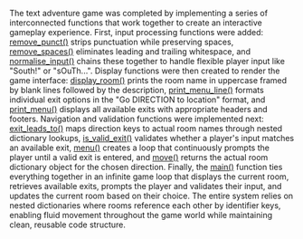 The text adventure game was completed by implementing a series of interconnected functions that work together to create an interactive gameplay experience. First, input processing functions were added: [remove_punct()](vscode-file://vscode-app/c:/Users/jason/AppData/Local/Programs/Microsoft%20VS%20Code/resources/app/out/vs/code/electron-browser/workbench/workbench.html) strips punctuation while preserving spaces, [remove_spaces()](vscode-file://vscode-app/c:/Users/jason/AppData/Local/Programs/Microsoft%20VS%20Code/resources/app/out/vs/code/electron-browser/workbench/workbench.html) eliminates leading and trailing whitespace, and [normalise_input()](vscode-file://vscode-app/c:/Users/jason/AppData/Local/Programs/Microsoft%20VS%20Code/resources/app/out/vs/code/electron-browser/workbench/workbench.html) chains these together to handle flexible player input like "South!" or "sOuTh...". Display functions were then created to render the game interface: [display_room()](vscode-file://vscode-app/c:/Users/jason/AppData/Local/Programs/Microsoft%20VS%20Code/resources/app/out/vs/code/electron-browser/workbench/workbench.html) prints the room name in uppercase framed by blank lines followed by the description, [print_menu_line()](vscode-file://vscode-app/c:/Users/jason/AppData/Local/Programs/Microsoft%20VS%20Code/resources/app/out/vs/code/electron-browser/workbench/workbench.html) formats individual exit options in the "Go DIRECTION to location" format, and [print_menu()](vscode-file://vscode-app/c:/Users/jason/AppData/Local/Programs/Microsoft%20VS%20Code/resources/app/out/vs/code/electron-browser/workbench/workbench.html) displays all available exits with appropriate headers and footers. Navigation and validation functions were implemented next: [exit_leads_to()](vscode-file://vscode-app/c:/Users/jason/AppData/Local/Programs/Microsoft%20VS%20Code/resources/app/out/vs/code/electron-browser/workbench/workbench.html) maps direction keys to actual room names through nested dictionary lookups, [is_valid_exit()](vscode-file://vscode-app/c:/Users/jason/AppData/Local/Programs/Microsoft%20VS%20Code/resources/app/out/vs/code/electron-browser/workbench/workbench.html) validates whether a player's input matches an available exit, [menu()](vscode-file://vscode-app/c:/Users/jason/AppData/Local/Programs/Microsoft%20VS%20Code/resources/app/out/vs/code/electron-browser/workbench/workbench.html) creates a loop that continuously prompts the player until a valid exit is entered, and [move()](vscode-file://vscode-app/c:/Users/jason/AppData/Local/Programs/Microsoft%20VS%20Code/resources/app/out/vs/code/electron-browser/workbench/workbench.html) returns the actual room dictionary object for the chosen direction. Finally, the [main()](vscode-file://vscode-app/c:/Users/jason/AppData/Local/Programs/Microsoft%20VS%20Code/resources/app/out/vs/code/electron-browser/workbench/workbench.html) function ties everything together in an infinite game loop that displays the current room, retrieves available exits, prompts the player and validates their input, and updates the current room based on their choice. The entire system relies on nested dictionaries where rooms reference each other by identifier keys, enabling fluid movement throughout the game world while maintaining clean, reusable code structure.
